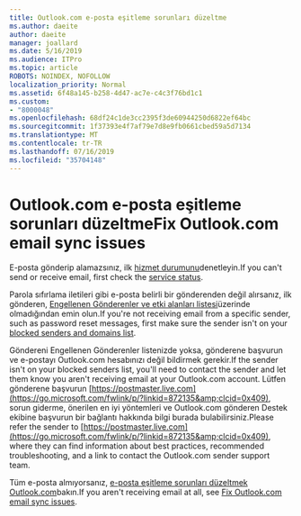 ```yaml
---
title: Outlook.com e-posta eşitleme sorunları düzeltme
ms.author: daeite
author: daeite
manager: joallard
ms.date: 5/16/2019
ms.audience: ITPro
ms.topic: article
ROBOTS: NOINDEX, NOFOLLOW
localization_priority: Normal
ms.assetid: 6f48a145-b258-4d47-ac7e-c4c3f76bd1c1
ms.custom:
- "8000048"
ms.openlocfilehash: 68df24c1de3cc2395f3de60944250d6822ef64bc
ms.sourcegitcommit: 1f37393e4f7af79e7d8e9fb0661cbed59a5d7134
ms.translationtype: MT
ms.contentlocale: tr-TR
ms.lasthandoff: 07/16/2019
ms.locfileid: "35704148"
---
```

# <a name="fix-outlookcom-email-sync-issues"></a><span data-ttu-id="a4802-102">Outlook.com e-posta eşitleme sorunları düzeltme</span><span class="sxs-lookup"><span data-stu-id="a4802-102">Fix Outlook.com email sync issues</span></span>

<span data-ttu-id="a4802-103">E-posta gönderip alamazsınız, ilk [hizmet durumunu](https://go.microsoft.com/fwlink/p/?linkid=837482&amp;clcid=0x409)denetleyin.</span><span class="sxs-lookup"><span data-stu-id="a4802-103">If you can't send or receive email, first check the [service status](https://go.microsoft.com/fwlink/p/?linkid=837482&amp;clcid=0x409).</span></span>
  
<span data-ttu-id="a4802-104">Parola sıfırlama iletileri gibi e-posta belirli bir gönderenden değil alırsanız, ilk gönderen, [Engellenen Gönderenler ve etki alanları listesi](https://outlook.live.com/mail/options/mail/junkEmail/blockedSendersAndDomains)üzerinde olmadığından emin olun.</span><span class="sxs-lookup"><span data-stu-id="a4802-104">If you're not receiving email from a specific sender, such as password reset messages, first make sure the sender isn't on your [blocked senders and domains list](https://outlook.live.com/mail/options/mail/junkEmail/blockedSendersAndDomains).</span></span>
  
<span data-ttu-id="a4802-105">Göndereni Engellenen Gönderenler listenizde yoksa, gönderene başvurun ve e-postayı Outlook.com hesabınızı değil bildirmek gerekir.</span><span class="sxs-lookup"><span data-stu-id="a4802-105">If the sender isn't on your blocked senders list, you'll need to contact the sender and let them know you aren't receiving email at your Outlook.com account.</span></span> <span data-ttu-id="a4802-106">Lütfen gönderene başvurun [https://postmaster.live.com](https://go.microsoft.com/fwlink/p/?linkid=872135&amp;clcid=0x409), sorun giderme, önerilen en iyi yöntemleri ve Outlook.com gönderen Destek ekibine başvurun bir bağlantı hakkında bilgi burada bulabilirsiniz.</span><span class="sxs-lookup"><span data-stu-id="a4802-106">Please refer the sender to [https://postmaster.live.com](https://go.microsoft.com/fwlink/p/?linkid=872135&amp;clcid=0x409), where they can find information about best practices, recommended troubleshooting, and a link to contact the Outlook.com sender support team.</span></span>
  
<span data-ttu-id="a4802-107">Tüm e-posta almıyorsanız, [e-posta eşitleme sorunları düzeltmek Outlook.com](https://support.office.com/article/d39e3341-8d79-4bf1-b3c7-ded602233642?wt.mc_id=Office_Outlook_com_Alchemy)bakın.</span><span class="sxs-lookup"><span data-stu-id="a4802-107">If you aren't receiving email at all, see [Fix Outlook.com email sync issues](https://support.office.com/article/d39e3341-8d79-4bf1-b3c7-ded602233642?wt.mc_id=Office_Outlook_com_Alchemy).</span></span>